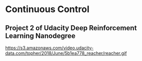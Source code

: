 # Continuous Control
## Project 2 of Udacity Deep Reinforcement Learning Nanodegree

https://s3.amazonaws.com/video.udacity-data.com/topher/2018/June/5b1ea778_reacher/reacher.gif
